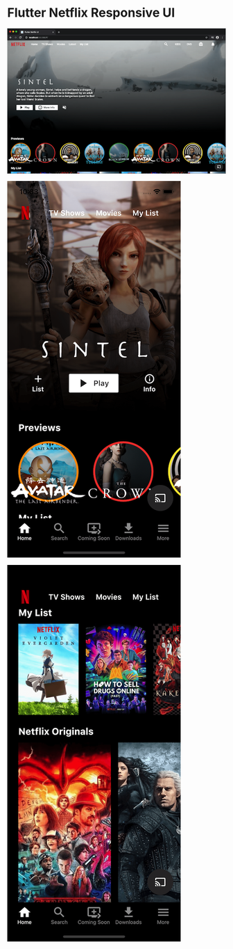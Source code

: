 # Flutter Netflix Responsive UI



![Web Screenshot](screenshots/web.png)

![Mobile Screenshot 1](screenshots/mobile0.png)

![Mobile Screenshot 2](screenshots/mobile1.png)
